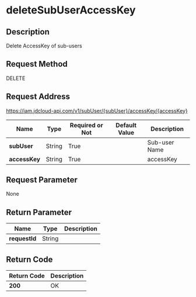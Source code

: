 # deleteSubUserAccessKey


## Description
Delete AccessKey of sub-users

## Request Method
DELETE

## Request Address
https://iam.jdcloud-api.com/v1/subUser/{subUser}/accessKey/{accessKey}

|Name|Type|Required or Not|Default Value|Description|
|---|---|---|---|---|
|**subUser**|String|True| |Sub-user Name|
|**accessKey**|String|True| |accessKey|

## Request Parameter
None


## Return Parameter
|Name|Type|Description|
|---|---|---|
|**requestId**|String| |


## Return Code
|Return Code|Description|
|---|---|
|**200**|OK|
